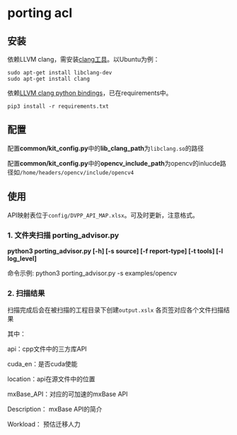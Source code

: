 # porting acl

## 安装

依赖LLVM clang，需安装[clang工具](https://releases.llvm.org/)。以Ubuntu为例：

```shell
sudo apt-get install libclang-dev
sudo apt-get install clang
```

依赖[LLVM clang python bindings](https://github.com/llvm/llvm-project/tree/main/clang/bindings/python)，已在requirements中。
```shell
pip3 install -r requirements.txt
```

## 配置

配置**common/kit_config.py**中的**lib_clang_path**为`libclang.so`的路径

配置**common/kit_config.py**中的**opencv_include_path**为opencv的inlucde路径如`/home/headers/opencv/include/opencv4`

## 使用

API映射表位于`config/DVPP_API_MAP.xlsx`。可及时更新，注意格式。

### 1. 文件夹扫描 porting_advisor.py

**python3 porting_advisor.py [-h] [-s source] [-f report-type] [-t tools] [-l log_level]**  

命令示例: python3 porting_advisor.py -s examples/opencv

### 2. 扫描结果
扫描完成后会在被扫描的工程目录下创建`output.xslx`
各页签对应各个文件扫描结果

其中：

api：cpp文件中的三方库API

cuda_en：是否cuda使能

location：api在源文件中的位置

mxBase_API：对应的可加速的mxBase API

Description： mxBase API的简介

Workload： 预估迁移人力